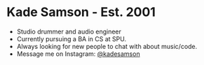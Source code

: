 <h1>Kade Samson - Est. 2001</h1>
<ul>
  <li>Studio drummer and audio engineer</li>
  <li>Currently pursuing a BA in CS at SPU.</li>
  <li>Always looking for new people to chat with about music/code.</li>
  <li>Message me on Instagram: <a href="https://www.instagram.com/kadesamson/" target="_blank" rel="noreferrer noopener">@kadesamson</a></li>
</ul>
